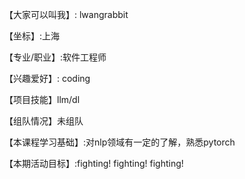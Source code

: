 【大家可以叫我】: lwangrabbit

【坐标】:上海

【专业/职业】:软件工程师

【兴趣爱好】: coding

【项目技能】llm/dl

【组队情况】未组队

【本课程学习基础】:对nlp领域有一定的了解，熟悉pytorch

【本期活动目标】:fighting! fighting! fighting!
